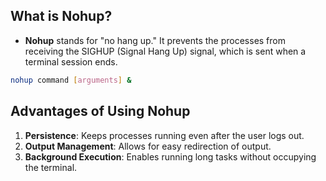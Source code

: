 
## What is Nohup?
- **Nohup** stands for "no hang up." It prevents the processes from receiving the SIGHUP (Signal Hang Up) signal, which is sent when a terminal session ends.

```bash
nohup command [arguments] &
```
## Advantages of Using Nohup

1. **Persistence**: Keeps processes running even after the user logs out.
2. **Output Management**: Allows for easy redirection of output.
3. **Background Execution**: Enables running long tasks without occupying the terminal.

